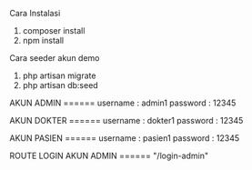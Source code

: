 Cara Instalasi
1. composer install
2. npm install

Cara seeder akun demo
1. php artisan migrate
2. php artisan db:seed

AKUN ADMIN ====== 
username : admin1 
password : 12345

AKUN DOKTER ====== 
username : dokter1 
password : 12345

AKUN PASIEN ======
 username : pasien1 
 password : 12345

ROUTE LOGIN AKUN ADMIN ====== 
"/login-admin"